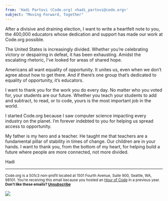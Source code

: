 ```yaml
---
from: 'Hadi Partovi (Code.org) <hadi_partovi@code.org>'
subject: "Moving Forward, Together"
---
```


After a divisive and draining election, I want to write a heartfelt note to you, the 400,000 educators whose dedication and support has made our work at Code.org possible.

The United States is increasingly divided. Whether you’re celebrating victory or despairing in defeat, it has been exhausting. Amidst the escalating rhetoric, I’ve looked for areas of shared hope.  

Americans all want equality of opportunity. It unites us, even when we don’t agree about how to get there. And if there’s one group that’s dedicated to equality of opportunity, it’s educators. 

I want to thank you for the work you do every day. No matter who you voted for, your students are our future. Whether you teach your students to add and subtract, to read, or to code, yours is the most important job in the world. 

I started Code.org because I saw computer science impacting every industry on the planet. I’m forever indebted to you for helping us spread access to opportunity.

My father is my hero and a teacher. He taught me that teachers are a fundamental pillar of stability in times of change. Our children are in your hands. I want to thank you, from the bottom of my heart, for helping build a future where people are more connected, not more divided. 


Hadi 


<p>
<hr/>
<small>
Code.org is a 501c3 non-profit located at 1501 Fourth Avenue, Suite 900, Seattle, WA, 98101. You’re receiving this email because you hosted an <a href="https://hourofcode.com/">Hour of Code</a> in a previous year. <br /><strong>Don’t like these emails? <a href="<%= unsubscribe_link %>">Unsubscribe</a></strong>
</small></p>

![](<%= tracking_pixel %>)
 